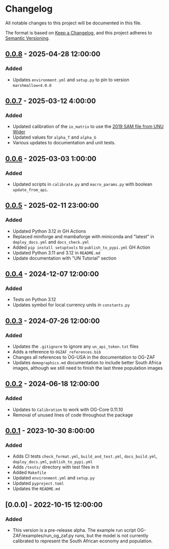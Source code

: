 # Changelog

All notable changes to this project will be documented in this file.

The format is based on [Keep a Changelog](https://keepachangelog.com/en/1.0.0/),
and this project adheres to [Semantic Versioning](https://semver.org/spec/v2.0.0.html).


## [0.0.8] - 2025-04-28 12:00:00

### Added

- Updates `environment.yml` and `setup.py` to pin to version `marshmallow<4.0.0`

## [0.0.7] - 2025-03-12 4:00:00

### Added

- Updated calibration of the `io_matrix` to use the [2019 SAM file from UNU Wider](https://www.wider.unu.edu/sites/default/files/Publications/Technical-note/PDF/tn2023-1-2019-SAM-South-Africa-occupational-capital-stock-detail.pdf)
- Updated values for `alpha_T` and `alpha_G`
- Various updates to documentation and unit tests.

## [0.0.6] - 2025-03-03 1:00:00

### Added

- Updated scripts in `calibrate.py` and `macro_params.py` with boolean `update_from_api`.

## [0.0.5] - 2025-02-11 23:00:00

### Added

- Updated Python 3.12 in GH Actions
- Replaced miniforge and mambaforge with miniconda and "latest" in `deploy_docs.yml` and `docs_check.yml`
- Added `pip install setuptools` to `publish_to_pypi.yml` GH Action
- Updated Python 3.11 and 3.12 in `README.md`
- Update documentation with "UN Tutorial" section


## [0.0.4] - 2024-12-07 12:00:00

### Added

- Tests on Python 3.12
- Updates symbol for local currency units in `constants.py`


## [0.0.3] - 2024-07-26 12:00:00

### Added

- Updates the `.gitignore` to ignore any `un_api_token.txt` files
- Adds a reference to `OGZAF_references.bib`
- Changes all references to OG-USA in the documentation to OG-ZAF
- Updates `demographics.md` documentation to include better South Africa images, although we still need to finish the last three population images


## [0.0.2] - 2024-06-18 12:00:00

### Added

- Updates to `Calibration` to work with OG-Core 0.11.10
- Removal of unused lines of code throughout the package


## [0.0.1] - 2023-10-30 8:00:00

### Added

- Adds CI tests `check_format.yml`, `build_and_test.yml`, `docs_build.yml`, `deploy_docs.yml`, `publish_to_pypi.yml`
- Adds `/tests/` directory with test files in it
- Added `Makefile`
- Updated `environment.yml` and `setup.py`
- Updated `pyproject.toml`
- Updates the `README.md`

## [0.0.0] - 2022-10-15 12:00:00

### Added

- This version is a pre-release alpha. The example run script OG-ZAF/examples/run_og_zaf.py runs, but the model is not currently calibrated to represent the South African economy and population.


[0.0.8]: https://github.com/EAPD-DRB/OG-ZAF/compare/v0.0.7...v0.0.8
[0.0.7]: https://github.com/EAPD-DRB/OG-ZAF/compare/v0.0.6...v0.0.7
[0.0.6]: https://github.com/EAPD-DRB/OG-ZAF/compare/v0.0.5...v0.0.6
[0.0.5]: https://github.com/EAPD-DRB/OG-ZAF/compare/v0.0.4...v0.0.5
[0.0.4]: https://github.com/EAPD-DRB/OG-ZAF/compare/v0.0.3...v0.0.4
[0.0.3]: https://github.com/EAPD-DRB/OG-ZAF/compare/v0.0.2...v0.0.3
[0.0.2]: https://github.com/EAPD-DRB/OG-ZAF/compare/v0.0.1...v0.0.2
[0.0.1]: https://github.com/EAPD-DRB/OG-ZAF/compare/v0.0.0...v0.0.1

